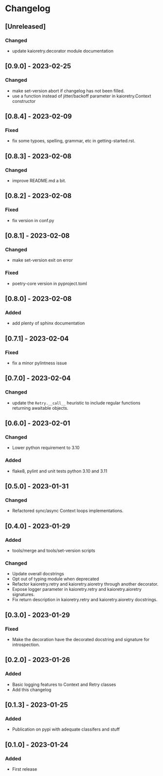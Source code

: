 # Changelog

## [Unreleased]

### Changed
- update kaioretry.decorator module documentation

## [0.9.0] - 2023-02-25

### Changed
- make set-version abort if changelog has not been filled.
- use a function instead of jitter/backoff parameter in kaioretry.Context
  constructor

## [0.8.4] - 2023-02-09

### Fixed
- fix some typoes, spelling, grammar, etc in getting-started.rst.

## [0.8.3] - 2023-02-08

### Changed
- improve README.md a bit.

## [0.8.2] - 2023-02-08

### Fixed
- fix version in conf.py

## [0.8.1] - 2023-02-08

### Changed
- make set-version exit on error

### Fixed
- poetry-core version in pyproject.toml

## [0.8.0] - 2023-02-08

### Added
- add plenty of sphinx documentation

## [0.7.1] - 2023-02-04

### Fixed
- fix a minor pylintness issue

## [0.7.0] - 2023-02-04

### Changed
- update the `Retry.__call__` heuristic to include regular functions returning
  awaitable objects.

## [0.6.0] - 2023-02-01

### Changed
- Lower python requirement to 3.10

### Added
- flake8, pylint and unit tests python 3.10 and 3.11

## [0.5.0] - 2023-01-31

### Changed
- Refactored sync/async Context loops implementations.

## [0.4.0] - 2023-01-29

### Added
- tools/merge and tools/set-version scripts

### Changed
- Update overall docstrings
- Opt out of typing module when deprecated
- Refactor kaioretry.retry and kaioretry.aioretry through another
  decorator.
- Expose logger parameter in kaioretry.retry and kaioretry.aioretry
  signatures.
- Fix return description in kaioretry.retry and kaioretry.aioretry
  docstrings.

## [0.3.0] - 2023-01-29

### Fixed
- Make the decoration have the decorated docstring and signature for
  introspection.

## [0.2.0] - 2023-01-26

### Added

- Basic logging features to Context and Retry classes
- Add this changelog

## [0.1.3] - 2023-01-25

### Added

- Publication on pypi with adequate classifers and stuff

## [0.1.0] - 2023-01-24

### Added

- First release
